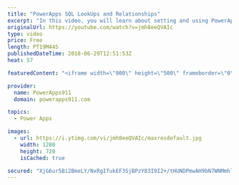 ```yaml
---
title: "PowerApps SQL LookUps and Relationships"
excerpt: "In this video, you will learn about setting and using PowerApps SQL Lookups and Relationships. If you have a proper key structure in SQL and you need to learn how to make it work in PowerApps then this is the video for you. \r \r Getting started with SQL and PowerApps - https://www.youtube.com/watch?v=CO6xfbjnYwc"
originalUrl: https://youtube.com/watch?v=jmh8eeQVAIc
type: video
price: Free
length: PT19M44S
publishedDateTime: 2018-06-29T12:51:53Z
heat: 57

featuredContent: "<iframe width=\"800\" height=\"500\" frameborder=\"0\" src=\"https://www.youtube.com/embed/jmh8eeQVAIc\" allow=\"accelerometer; autoplay; encrypted-media; gyroscope; picture-in-picture\" allowfullscreen></iframe>"

provider:
  name: PowerApps911
  domain: powerapps911.com

topics:
  - Power Apps

images:
  - url: https://i.ytimg.com/vi/jmh8eeQVAIc/maxresdefault.jpg
    width: 1280
    height: 720
    isCached: true

secured: "XjG6ur5Bi2BmeLY/NxRgIfukEF3SjBPzY83I9I2+/tHUNDPmwAH9bN7WNMmhlOdMXIDk3YEux4JROxBkF3M5hpaN8rdquVjgHTkID1bJ/6iRKuIBjuOvYtjMo1gZZLM6vhCBalrnA4tJh9HC1sdZPLdAlI3NtCYksuIrYR5Wp4rqjVE7ePNZYCTT2qFQPa4rujvpx/2teYDS43kL8tCoLBo33dSS/dNJCcpeyC/QfHvu8yt+zpmWSd1hgZQKF9snhT5PN6IQl0KV0qngxCzn8vSPCeLmck7PbcKN7bLnXS9QZRLPBq8WJM/0DEjiiOWp4yTIMWYuAA3iTjb94rPBPFx0nTPuIrxWYzglMXFGBwCReQSd+jiI6GH0fp2sIRbMZVm2Mssb28zWxh8+f1HuMoKBw9PG/eqOFzF9lSTWHQI=;F0sCynVvY6QKMQx5bKr5RA=="
---
```


